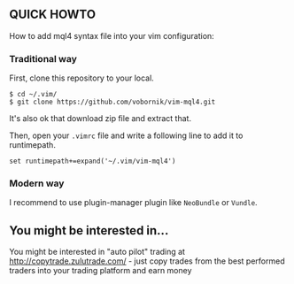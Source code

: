 ## QUICK HOWTO

How to add mql4 syntax file into your vim configuration:

### Traditional way

First, clone this repository to your local.

```
$ cd ~/.vim/
$ git clone https://github.com/vobornik/vim-mql4.git
```

It's also ok that download zip file and extract that.

Then, open your `.vimrc` file and write a following line to add it to runtimepath.

```
set runtimepath+=expand('~/.vim/vim-mql4')
```

### Modern way

I recommend to use plugin-manager plugin like `NeoBundle` or `Vundle`.


## You might be interested in...

You might be interested in "auto pilot" trading at http://copytrade.zulutrade.com/ - just copy trades from the best performed traders into your trading platform and earn money

